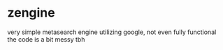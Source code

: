 # zengine

very simple metasearch engine utilizing google, not even fully functional  
the code is a bit messy tbh